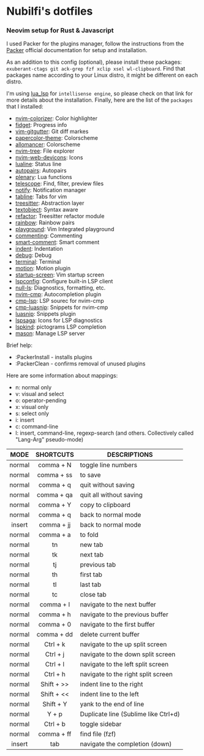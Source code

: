 # Nubilfi's dotfiles

### Neovim setup for Rust & Javascript

I used Packer for the plugins manager, follow the instructions from the [Packer](https://github.com/wbthomason/packer.nvim) official documentation for setup and installation.

As an addition to this config (optional), please install these packages: `exuberant-ctags git ack-grep fzf xclip xsel wl-clipboard`. Find that packages name according to your Linux distro, it might be different on each distro.

I'm using [lua_lsp](https://github.com/sumneko/lua-language-server) for `intellisense engine`, so please check on that link for more details about the installation. Finally, here are the list of the `packages` that I installed:

- [nvim-colorizer](https://github.com/norcalli/nvim-colorizer.lua): Color highlighter
- [fidget](https://github.com/j-hui/fidget.nvim): Progress info
- [vim-gitgutter](https://github.com/airblade/vim-gitgutter): Git diff markes
- [papercolor-theme](https://github.com/NLKNguyen/papercolor-theme): Colorscheme
- [allomancer](https://github.com/Nequo/vim-allomancer): Colorscheme
- [nvim-tree](https://github.com/nvim-tree/nvim-tree.lua): File explorer
- [nvim-web-devicons](https://github.com/nvim-tree/nvim-web-devicons): Icons
- [lualine](https://github.com/nvim-lualine/lualine.nvim): Status line
- [autopairs](https://github.com/windwp/nvim-autopairs): Autopairs
- [plenary](https://github.com/nvim-lua/plenary.nvim): Lua functions
- [telescope](https://github.com/nvim-telescope/telescope.nvim): Find, filter, preview files
- [notify](https://github.com/rcarriga/nvim-notify): Notification manager
- [tabline](https://github.com/kdheepak/tabline.nvim): Tabs for vim
- [treesitter](https://github.com/nvim-treesitter/nvim-treesitter): Abstraction layer
- [textobject](https://github.com/nvim-treesitter/nvim-treesitter-textobjects): Syntax aware
- [refactor](https://github.com/nvim-treesitter/nvim-treesitter-refactor): Treesitter refactor module
- [rainbow](https://github.com/p00f/nvim-ts-rainbow): Rainbow pairs
- [playground](https://github.com/nvim-treesitter/playground): Vim Integrated playground
- [commenting](https://github.com/JoosepAlviste/nvim-ts-context-commentstring): Commenting
- [smart-comment](https://github.com/numToStr/Comment.nvim): Smart comment
- [indent](https://github.com/lukas-reineke/indent-blankline.nvim): Indentation
- [debug](https://github.com/mfussenegger/nvim-dap): Debug
- [terminal](https://github.com/akinsho/toggleterm.nvim): Terminal
- [motion](https://github.com/ggandor/lightspeed.nvim): Motion plugin
- [startup-screen](https://github.com/startup-nvim/startup.nvim): Vim startup screen
- [lspconfig](https://github.com/neovim/nvim-lspconfig): Configure built-in LSP client
- [null-ls](https://github.com/jose-elias-alvarez/null-ls.nvim): Diagnostics, formatting, etc.
- [nvim-cmp](https://github.com/hrsh7th/nvim-cmp): Autocompletion plugin
- [cmp-lsp](https://github.com/hrsh7th/cmp-nvim-lsp): LSP sourec for nvim-cmp
- [cmp-luasnip](https://github.com/saadparwaiz1/cmp_luasnip): Snippets for nvim-cmp
- [luasnip](https://github.com/L3MON4D3/LuaSnip): Snippets plugin
- [lspsaga](https://github.com/kkharji/lspsaga.nvim): Icons for LSP diagnostics
- [lspkind](https://github.com/onsails/lspkind.nvim): pictograms LSP completion
- [mason](https://github.com/williamboman/mason.nvim): Manage LSP server


Brief help:

- :PackerInstall - installs plugins
- :PackerClean - confirms removal of unused plugins

Here are some information about mappings:

- n: normal only
- v: visual and select
- o: operator-pending
- x: visual only
- s: select only
- i: insert
- c: command-line
- l: insert, command-line, regexp-search (and others. Collectively called "Lang-Arg" pseudo-mode)

|  MODE  | SHORTCUTS  | DESCRIPTIONS                         |
| :----: | :--------: | ------------------------------------ |
| normal | comma + N  | toggle line numbers                  |
| normal | comma + ss | to save                              |
| normal | comma + q  | quit without saving                  |
| normal | comma + qa | quit all without saving              |
| normal | comma + Y  | copy to clipboard                    |
| normal | comma + q  | back to normal mode                  |
| insert | comma + jj | back to normal mode                  |
| normal | comma + a  | to fold                              |
| normal |     tn     | new tab                              |
| normal |     tk     | next tab                             |
| normal |     tj     | previous tab                         |
| normal |     th     | first tab                            |
| normal |     tl     | last tab                             |
| normal |     tc     | close tab                            |
| normal | comma + l  | navigate to the next buffer          |
| normal | comma + h  | navigate to the previous buffer      |
| normal | comma + 0  | navigate to the first buffer         |
| normal | comma + dd | delete current buffer                |
| normal |  Ctrl + k  | navigate to the up split screen      |
| normal |  Ctrl + j  | navigate to the down split screen    |
| normal |  Ctrl + l  | navigate to the left split screen    |
| normal |  Ctrl + h  | navigate to the right split screen   |
| normal | Shift + >> | indent line to the right             |
| normal | Shift + << | indent line to the left              |
| normal | Shift + Y  | yank to the end of line              |
| normal |   Y + p    | Duplicate line (Sublime like Ctrl+d) |
| normal |  Ctrl + b  | toggle sidebar                       |
| normal | comma + ff | find file (fzf)                      |
| insert |    tab     | navigate the completion (down)       |
